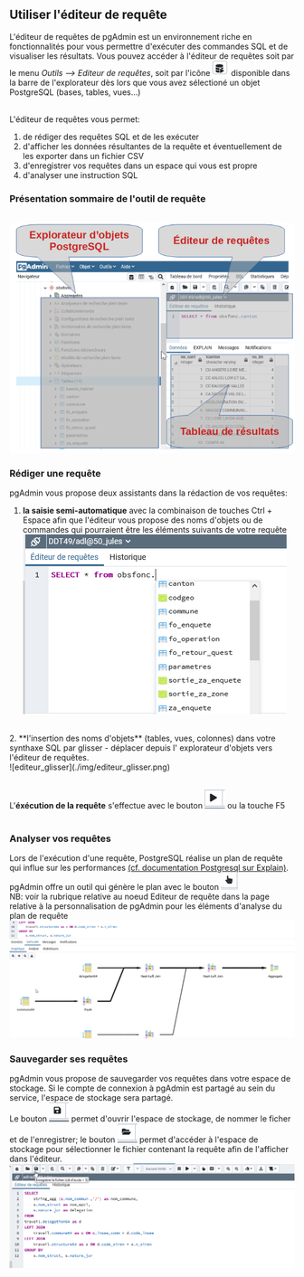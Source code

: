 ## Utiliser l'éditeur de requête
L'éditeur de requêtes de pgAdmin est un environnement riche en fonctionnalités pour vous permettre d'exécuter des
commandes SQL et de visualiser les résultats. Vous pouvez accéder à l'éditeur de requêtes soit par le menu *Outils --> 
Editeur de requêtes*, soit par l'icône ![icone_requêteur](./img/icone_requete.png) disponible dans la barre
de l'explorateur dès lors que vous avez sélectioné un objet PostgreSQL (bases, tables, vues...)

<br/>L'éditeur de requêtes vous permet:
1. de rédiger des requêtes SQL et de les exécuter
2. d'afficher les données résultantes de la requête et éventuellement de les exporter dans un fichier CSV
3. d'enregistrer vos requêtes dans un espace qui vous est propre
4. d'analyser une instruction SQL

### Présentation sommaire de l'outil de requête
<br/>![editeur_presentation](./img/editeur_presentation.png) <br/>

### Rédiger une requête
pgAdmin vous propose deux assistants dans la rédaction de vos requêtes:
1. **la saisie semi-automatique** avec la combinaison de touches Ctrl + Espace afin que l'éditeur vous propose des noms
d'objets ou de commandes qui pourraient être les éléments suivants de votre requête
<br/>![editeur_ctrl](./img/editeur_ctrl.png) 
<br/>    
2. **l'insertion des noms d'objets** (tables, vues, colonnes) dans votre synthaxe SQL par glisser - déplacer depuis l'
explorateur d'objets vers l'éditeur de requêtes.
<br/>![editeur_glisser](./img/editeur_glisser.png)
<br/>  

<br/> L'**éxécution de la requête** s'effectue avec le bouton ![icone_executer](./img/icone_executer.png) ou la touche F5   
<br/>   

### Analyser vos requêtes
Lors de l'exécution d'une requête, PostgreSQL réalise un plan de requête qui influe sur les performances [(cf. documentation Postgresql sur Explain)](https://docs.postgresql.fr/10/using-explain.html).
pgAdmin offre un outil qui génère le plan avec le bouton ![editeur_explain](./img/editeur_explain.png)
<br/>NB: voir la rubrique relative au noeud Editeur de requête dans la page relative à la personnalisation de pgAdmin pour les éléments d'analyse du plan de requête
<br/>![editeur_result_explain](./img/editeur_result_explain.png)


### Sauvegarder ses requêtes
pgAdmin vous propose de sauvegarder vos requêtes dans votre espace de stockage. Si le compte de connexion à pgAdmin est partagé au sein du service,
l'espace de stockage sera partagé.
<br/>Le bouton ![editeur_stock_enregistrement](./img/editeur_stock_enregistrement.png) permet d'ouvrir l'espace de stockage, de nommer le ficher
et de l'enregistrer; le bouton ![editeur_stock_open](./img/editeur_stock_open.png) permet d'accéder à l'espace de stockage 
pour sélectionner le fichier contenant la requête afin de l'afficher dans l'éditeur.
<br/>
![editeur-save](./img/editeur-save.png)

